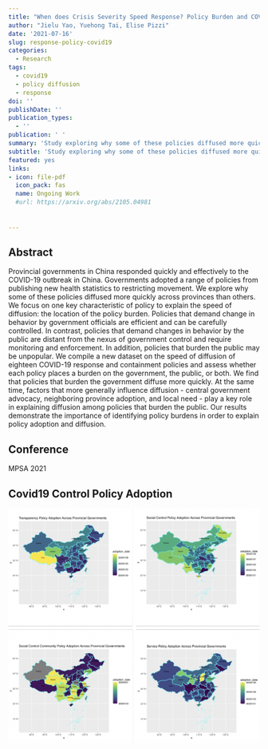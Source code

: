 ```yaml
---
title: "When does Crisis Severity Speed Response? Policy Burden and COVID-19 Policy Adoption in China"
author: "Jielu Yao, Yuehong Tai, Elise Pizzi"
date: '2021-07-16'
slug: response-policy-covid19
categories:
  - Research
tags:
  - covid19
  - policy diffusion
  - response
doi: ''
publishDate: ''
publication_types:
  - ''
publication: ' '
summary: 'Study exploring why some of these policies diffused more quickly across provinces than others during COVID19 in China and finding policy features matter.'
subtitle: 'Study exploring why some of these policies diffused more quickly across provinces than others during COVID19 in China and finding policy features matter.'
featured: yes
links:
- icon: file-pdf
  icon_pack: fas
  name: Ongoing Work
  #url: https://arxiv.org/abs/2105.04981
  

---
```


## Abstract 

Provincial governments in China responded quickly and effectively to the COVID-19 outbreak in China. Governments adopted a range of policies from publishing new health statistics to restricting movement. We explore why some of these policies diffused more quickly across provinces than others. We focus on one key characteristic of policy to explain the speed of diffusion: the location of the policy burden. Policies that demand change in behavior by government officials are efficient and can be carefully controlled. In contrast, policies that demand changes in behavior by the public are distant from the nexus of government control and require monitoring and enforcement. In addition, policies that burden the public may be unpopular. We compile a new dataset on the speed of diffusion of eighteen COVID-19 response and containment policies and assess whether each policy places a burden on the government, the public, or both. We find that policies that burden the government diffuse more quickly. At the same time, factors that more generally influence diffusion - central government advocacy, neighboring province adoption, and local need - play a key role in explaining diffusion among policies that burden the public. Our results demonstrate the importance of identifying policy burdens in order to explain policy adoption and diffusion. 

## Conference

MPSA 2021

## Covid19 Control Policy Adoption

![policy adoption](policy_adoption.png)
